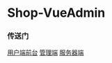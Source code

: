 # Shop-VueAdmin
### 传送门
[用户端前台](https://github.com/liuzhenghang/Shop-Vue)
[管理端](https://github.com/liuzhenghang/Shop-VueAdmin)
[服务器端](https://github.com/liuzhenghang/Shop-VueServer)